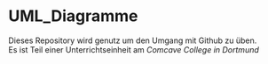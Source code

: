 # UML_Diagramme
Dieses Repository wird genutz um den Umgang mit Github zu üben.<br>
Es ist Teil einer Unterrichtseinheit am *Comcave College in Dortmund*
